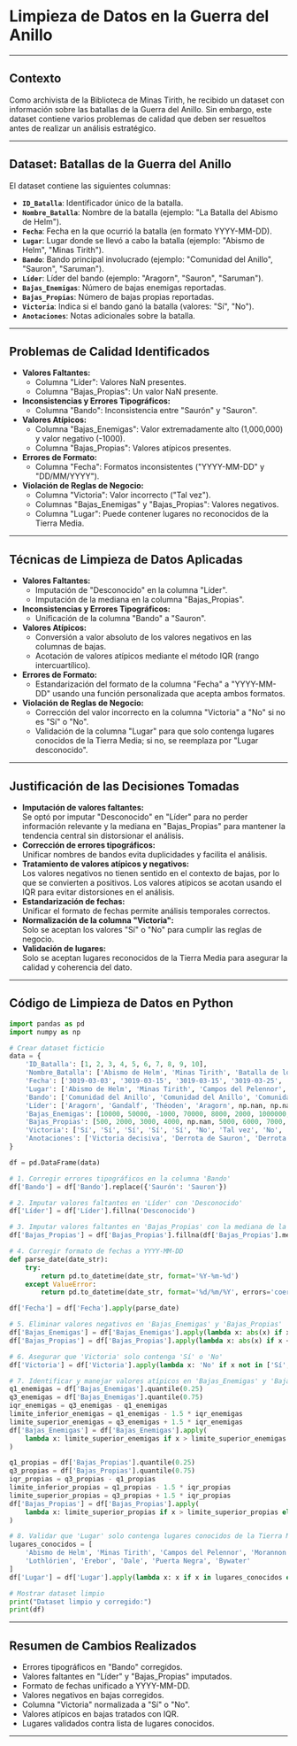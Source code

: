 # Limpieza de Datos en la Guerra del Anillo

---

## Contexto

Como archivista de la Biblioteca de Minas Tirith, he recibido un dataset con información sobre las batallas de la Guerra del Anillo. Sin embargo, este dataset contiene varios problemas de calidad que deben ser resueltos antes de realizar un análisis estratégico.

---

## Dataset: Batallas de la Guerra del Anillo

El dataset contiene las siguientes columnas:

- **`ID_Batalla`**: Identificador único de la batalla.
- **`Nombre_Batalla`**: Nombre de la batalla (ejemplo: "La Batalla del Abismo de Helm").
- **`Fecha`**: Fecha en la que ocurrió la batalla (en formato YYYY-MM-DD).
- **`Lugar`**: Lugar donde se llevó a cabo la batalla (ejemplo: "Abismo de Helm", "Minas Tirith").
- **`Bando`**: Bando principal involucrado (ejemplo: "Comunidad del Anillo", "Sauron", "Saruman").
- **`Líder`**: Líder del bando (ejemplo: "Aragorn", "Sauron", "Saruman").
- **`Bajas_Enemigas`**: Número de bajas enemigas reportadas.
- **`Bajas_Propias`**: Número de bajas propias reportadas.
- **`Victoria`**: Indica si el bando ganó la batalla (valores: "Sí", "No").
- **`Anotaciones`**: Notas adicionales sobre la batalla.

---

## Problemas de Calidad Identificados

- **Valores Faltantes:**
  - Columna "Líder": Valores NaN presentes.
  - Columna "Bajas_Propias": Un valor NaN presente.
- **Inconsistencias y Errores Tipográficos:**
  - Columna "Bando": Inconsistencia entre "Saurón" y "Sauron".
- **Valores Atípicos:**
  - Columna "Bajas_Enemigas": Valor extremadamente alto (1,000,000) y valor negativo (-1000).
  - Columna "Bajas_Propias": Valores atípicos presentes.
- **Errores de Formato:**
  - Columna "Fecha": Formatos inconsistentes ("YYYY-MM-DD" y "DD/MM/YYYY").
- **Violación de Reglas de Negocio:**
  - Columna "Victoria": Valor incorrecto ("Tal vez").
  - Columnas "Bajas_Enemigas" y "Bajas_Propias": Valores negativos.
  - Columna "Lugar": Puede contener lugares no reconocidos de la Tierra Media.

---

## Técnicas de Limpieza de Datos Aplicadas

- **Valores Faltantes:**
  - Imputación de "Desconocido" en la columna "Líder".
  - Imputación de la mediana en la columna "Bajas_Propias".
- **Inconsistencias y Errores Tipográficos:**
  - Unificación de la columna "Bando" a "Sauron".
- **Valores Atípicos:**
  - Conversión a valor absoluto de los valores negativos en las columnas de bajas.
  - Acotación de valores atípicos mediante el método IQR (rango intercuartílico).
- **Errores de Formato:**
  - Estandarización del formato de la columna "Fecha" a "YYYY-MM-DD" usando una función personalizada que acepta ambos formatos.
- **Violación de Reglas de Negocio:**
  - Corrección del valor incorrecto en la columna "Victoria" a "No" si no es "Sí" o "No".
  - Validación de la columna "Lugar" para que solo contenga lugares conocidos de la Tierra Media; si no, se reemplaza por "Lugar desconocido".

---

## Justificación de las Decisiones Tomadas

- **Imputación de valores faltantes:**  
  Se optó por imputar "Desconocido" en "Líder" para no perder información relevante y la mediana en "Bajas_Propias" para mantener la tendencia central sin distorsionar el análisis.
- **Corrección de errores tipográficos:**  
  Unificar nombres de bandos evita duplicidades y facilita el análisis.
- **Tratamiento de valores atípicos y negativos:**  
  Los valores negativos no tienen sentido en el contexto de bajas, por lo que se convierten a positivos. Los valores atípicos se acotan usando el IQR para evitar distorsiones en el análisis.
- **Estandarización de fechas:**  
  Unificar el formato de fechas permite análisis temporales correctos.
- **Normalización de la columna "Victoria":**  
  Solo se aceptan los valores "Sí" o "No" para cumplir las reglas de negocio.
- **Validación de lugares:**  
  Solo se aceptan lugares reconocidos de la Tierra Media para asegurar la calidad y coherencia del dato.

---

## Código de Limpieza de Datos en Python

```python
import pandas as pd
import numpy as np

# Crear dataset ficticio
data = {
    'ID_Batalla': [1, 2, 3, 4, 5, 6, 7, 8, 9, 10],
    'Nombre_Batalla': ['Abismo de Helm', 'Minas Tirith', 'Batalla de los Campos del Pelennor', 'Batalla del Morannon', 'Batalla de Cuernavilla', 'Batalla de Lothlórien', 'Batalla de Erebor', 'Batalla de Dale', 'Batalla de la Puerta Negra', 'Batalla de Bywater'],
    'Fecha': ['3019-03-03', '3019-03-15', '3019-03-15', '3019-03-25', '3019-03-03', '3019-03-22', '3019-03-17', '3019-03-17', '3019-03-25', '03/11/3019'],
    'Lugar': ['Abismo de Helm', 'Minas Tirith', 'Campos del Pelennor', 'Morannon', 'Cuernavilla', 'Lothlórien', 'Erebor', 'Dale', 'Puerta Negra', 'Bywater'],
    'Bando': ['Comunidad del Anillo', 'Comunidad del Anillo', 'Comunidad del Anillo', 'Comunidad del Anillo', 'Comunidad del Anillo', 'Saurón', 'Sauron', 'Saruman', 'Saurón', 'Comunidad del Anillo'],
    'Líder': ['Aragorn', 'Gandalf', 'Théoden', 'Aragorn', np.nan, np.nan, 'Sauron', 'Saruman', 'Sauron', 'Sam'],
    'Bajas_Enemigas': [10000, 50000, -1000, 70000, 8000, 2000, 1000000, 4000, 5000, 100],
    'Bajas_Propias': [500, 2000, 3000, 4000, np.nan, 5000, 6000, 7000, 8000, 10],
    'Victoria': ['Sí', 'Sí', 'Sí', 'Sí', 'Sí', 'No', 'Tal vez', 'No', 'No', 'Sí'],
    'Anotaciones': ['Victoria decisiva', 'Derrota de Sauron', 'Derrota de los Nazgûl', 'Destrucción del Anillo', 'Defensa exitosa', 'Ataque repelido', 'Ataque repelido', 'Ataque repelido', 'Ataque repelido', 'Victoria en la Comarca']
}

df = pd.DataFrame(data)

# 1. Corregir errores tipográficos en la columna 'Bando'
df['Bando'] = df['Bando'].replace({'Saurón': 'Sauron'})

# 2. Imputar valores faltantes en 'Líder' con 'Desconocido'
df['Líder'] = df['Líder'].fillna('Desconocido')

# 3. Imputar valores faltantes en 'Bajas_Propias' con la mediana de la columna
df['Bajas_Propias'] = df['Bajas_Propias'].fillna(df['Bajas_Propias'].median())

# 4. Corregir formato de fechas a YYYY-MM-DD
def parse_date(date_str):
    try:
        return pd.to_datetime(date_str, format='%Y-%m-%d')
    except ValueError:
        return pd.to_datetime(date_str, format='%d/%m/%Y', errors='coerce')

df['Fecha'] = df['Fecha'].apply(parse_date)

# 5. Eliminar valores negativos en 'Bajas_Enemigas' y 'Bajas_Propias'
df['Bajas_Enemigas'] = df['Bajas_Enemigas'].apply(lambda x: abs(x) if x < 0 else x)
df['Bajas_Propias'] = df['Bajas_Propias'].apply(lambda x: abs(x) if x < 0 else x)

# 6. Asegurar que 'Victoria' solo contenga 'Sí' o 'No'
df['Victoria'] = df['Victoria'].apply(lambda x: 'No' if x not in ['Sí', 'No'] else x)

# 7. Identificar y manejar valores atípicos en 'Bajas_Enemigas' y 'Bajas_Propias' usando IQR
q1_enemigas = df['Bajas_Enemigas'].quantile(0.25)
q3_enemigas = df['Bajas_Enemigas'].quantile(0.75)
iqr_enemigas = q3_enemigas - q1_enemigas
limite_inferior_enemigas = q1_enemigas - 1.5 * iqr_enemigas
limite_superior_enemigas = q3_enemigas + 1.5 * iqr_enemigas
df['Bajas_Enemigas'] = df['Bajas_Enemigas'].apply(
    lambda x: limite_superior_enemigas if x > limite_superior_enemigas else (limite_inferior_enemigas if x < limite_inferior_enemigas else x)
)

q1_propias = df['Bajas_Propias'].quantile(0.25)
q3_propias = df['Bajas_Propias'].quantile(0.75)
iqr_propias = q3_propias - q1_propias
limite_inferior_propias = q1_propias - 1.5 * iqr_propias
limite_superior_propias = q3_propias + 1.5 * iqr_propias
df['Bajas_Propias'] = df['Bajas_Propias'].apply(
    lambda x: limite_superior_propias if x > limite_superior_propias else (limite_inferior_propias if x < limite_inferior_propias else x)
)

# 8. Validar que 'Lugar' solo contenga lugares conocidos de la Tierra Media
lugares_conocidos = [
    'Abismo de Helm', 'Minas Tirith', 'Campos del Pelennor', 'Morannon', 'Cuernavilla',
    'Lothlórien', 'Erebor', 'Dale', 'Puerta Negra', 'Bywater'
]
df['Lugar'] = df['Lugar'].apply(lambda x: x if x in lugares_conocidos else 'Lugar desconocido')

# Mostrar dataset limpio
print("Dataset limpio y corregido:")
print(df)
```

---

## Resumen de Cambios Realizados

- Errores tipográficos en "Bando" corregidos.
- Valores faltantes en "Líder" y "Bajas_Propias" imputados.
- Formato de fechas unificado a YYYY-MM-DD.
- Valores negativos en bajas corregidos.
- Columna "Victoria" normalizada a "Sí" o "No".
- Valores atípicos en bajas tratados con IQR.
- Lugares validados contra lista de lugares conocidos.

---
